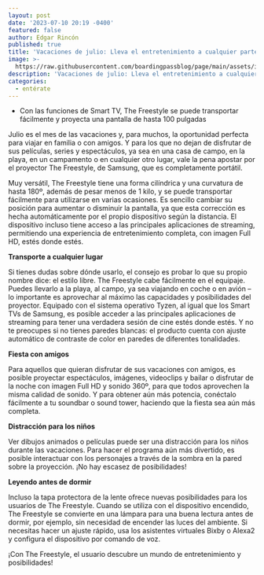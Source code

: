 ```yaml
---
layout: post
date: '2023-07-10 20:19 -0400'
featured: false
author: Edgar Rincón
published: true
title: 'Vacaciones de julio: Lleva el entretenimiento a cualquier parte '
image: >-
  https://raw.githubusercontent.com/boardingpassblog/page/main/assets/images/Freestyle.jpg
description: 'Vacaciones de julio: Lleva el entretenimiento a cualquier parte '
categories:
  - entérate
---
```


- Con las funciones de Smart TV, The Freestyle se puede transportar fácilmente y proyecta una pantalla de hasta 100 pulgadas

Julio es el mes de las vacaciones y, para muchos, la oportunidad perfecta para viajar en familia o con amigos. Y para los que no dejan de disfrutar de sus películas, series y espectáculos, ya sea en una casa de campo, en la playa, en un campamento o en cualquier otro lugar, vale la pena apostar por el proyector The Freestyle, de Samsung, que es completamente portátil.

Muy versátil, The Freestyle tiene una forma cilíndrica y una curvatura de hasta 180º, además de pesar menos de 1 kilo, y se puede transportar fácilmente para utilizarse en varias ocasiones. Es sencillo cambiar su posición para aumentar o disminuir la pantalla, ya que esta corrección es hecha automáticamente por el propio dispositivo según la distancia. El dispositivo incluso tiene acceso a las principales aplicaciones de streaming, permitiendo una experiencia de entretenimiento completa, con imagen Full HD, estés donde estés.
 
**Transporte a cualquier lugar**

Si tienes dudas sobre dónde usarlo, el consejo es probar lo que su propio nombre dice: el estilo libre. The Freestyle cabe fácilmente en el equipaje. Puedes llevarlo a la playa, al campo, ya sea viajando en coche o en avión – lo importante es aprovechar al máximo las capacidades y posibilidades del proyector.
Equipado con el sistema operativo Tyzen, al igual que los Smart TVs de Samsung, es posible acceder a las principales aplicaciones de streaming para tener una verdadera sesión de cine estés donde estés. Y no te preocupes si no tienes paredes blancas: el producto cuenta con ajuste automático de contraste de color en paredes de diferentes tonalidades.

**Fiesta con amigos**

Para aquellos que quieran disfrutar de sus vacaciones con amigos, es posible proyectar espectáculos, imágenes, videoclips y bailar o disfrutar de la noche con imagen Full HD y sonido 360º, para que todos aprovechen la misma calidad de sonido. Y para obtener aún más potencia, conéctalo fácilmente a tu soundbar o sound tower, haciendo que la fiesta sea aún más completa.

**Distracción para los niños**

Ver dibujos animados o películas puede ser una distracción para los niños durante las vacaciones. Para hacer el programa aún más divertido, es posible interactuar con los personajes a través de la sombra en la pared sobre la proyección. ¡No hay escasez de posibilidades!

**Leyendo antes de dormir**

Incluso la tapa protectora de la lente ofrece nuevas posibilidades para los usuarios de The Freestyle. Cuando se utiliza con el dispositivo encendido, The Freestyle se convierte en una lámpara para una buena lectura antes de dormir, por ejemplo, sin necesidad de encender las luces del ambiente.
 Si necesitas hacer un ajuste rápido, usa los asistentes virtuales Bixby o Alexa2 y configura el dispositivo por comando de voz.
 
¡Con The Freestyle, el usuario descubre un mundo de entretenimiento y posibilidades!
